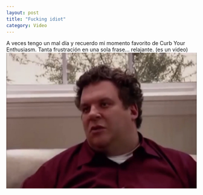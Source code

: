 ```yaml
---
layout: post
title: "Fucking idiot"
category: Video
---
```

A veces tengo un mal día y recuerdo mi momento favorito de Curb Your Enthusiasm. Tanta frustración en una sola frase... relajante. (es un video)
[![Jeffrey you fucking idiot](/images/up/posts/jeff.jpeg)](/subidas/jeffreyyoufuckingidiot.mov)